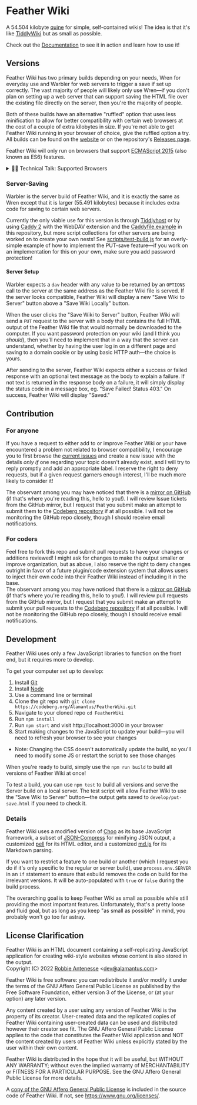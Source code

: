 # Feather Wiki

A 54.504 kilobyte [quine](https://en.wikipedia.org/wiki/Quine_(computing)) for simple, self-contained wikis! The idea is that it's like
[TiddlyWiki](https://tiddlywiki.com) but as small as possible.

Check out the [Documentation](https://feather.wiki) to see it in action and learn how to use it!

## Versions

Feather Wiki has two primary builds depending on your needs, Wren for everyday use and Warbler for web servers to trigger a save if set up correctly. The vast majority of people will likely only use Wren—if you don't plan on setting up a web server that can support saving the HTML file over the existing file directly on the server, then you're the majority of people.

Both of these builds have an alternative "ruffled" option that uses less minification to allow for better compatibility with certain web browsers at the cost of a couple of extra kilobytes in size. If you're not able to get Feather Wiki running in your browser of choice, give the ruffled option a try. All builds can be found on the [website](https://feather.wiki/?page=downloads) or on the repository's [Releases page](https://codeberg.org/Alamantus/FeatherWiki/releases).

Feather Wiki will only run on browsers that support [ECMAScript 2015](https://caniuse.com/es6) (also known as ES6) features.

<details>
<summary>👨‍💻 Technical Talk: Supported Browsers</summary>

According to [this ECMAScript compatibility table](https://kangax.github.io/compat-table/es6/), the following
browser versions should definitely be able to run Feather Wiki version 1.3.0 and up without issues:

- Chrome 86+
- Edge 87+
- Firefox 88+
- iOS Safari 12+
- Opera 73+
- Opera Mobile 62+
- Safari 13+
- Samsung Internet for Android 12+

The chart linked above is incomplete, so if your browser is older than any of these, you _might_ still be able to run Feather Wiki, but
you'll have to check yourself if it supports [features from ECMAScript 2015](https://caniuse.com/es6) (also known as ES6).

</details>

### Server-Saving

Warbler is the server build of Feather Wiki, and it is exactly the same as Wren except that it is larger (55.491 kilobytes) because it includes extra code for saving to certain web servers.

Currently the only viable use for this version is through [Tiddlyhost](https://tiddlyhost.com) or by using [Caddy 2](https://caddyserver.com/download?package=github.com%2Fmholt%2Fcaddy-webdav) with the WebDAV extension and the [Caddyfile.example](https://codeberg.org/Alamantus/FeatherWiki/src/branch/main/Caddyfile.example) in this repository, but more script collections for other servers are being worked on to create your own nests! See [scripts/test-build.js](https://codeberg.org/Alamantus/FeatherWiki/src/branch/main/scripts/test-build.js) for an overly-simple
example of how to implement the PUT-save feature—if you work on an implementation for this on your own, make sure you add password protection!

#### Server Setup

Warbler expects a `dav` header with any value to be returned by an `OPTIONS` call to the server at the same address as the Feather Wiki file is served. If the server looks compatible, Feather Wiki will display a new "Save Wiki to Server" button above a "Save Wiki Locally" button.

When the user clicks the "Save Wiki to Server" button, Feather Wiki will send a `PUT` request to the server with a body that contains the full HTML output of the Feather Wiki file that would normally be downloaded to the computer. If you want password protection on your wiki (and I think you _should_), then you'll need to implement that in a way that the server can understand, whether by having the user log in on a different page and saving to a domain cookie or by using basic HTTP auth—the choice is yours.

After sending to the server, Feather Wiki expects either a success or failed response with an optional text message as the body to explain a failure. If not text is returned in the response body on a failure, it will simply display the status code in a message box, eg. "Save Failed! Status 403." On success, Feather Wiki will display "Saved."

## Contribution

### For anyone

If you have a request to either add to or improve Feather Wiki or your have encountered a problem not related to browser
compatibility, I encourage you to first browse the [current issues](https://codeberg.org/Alamantus/FeatherWiki/issues) and create a new issue
with the details _only if_ one regarding your topic doesn't already exist, and I will try to reply promptly and add an appropriate label.
I reserve the right to deny requests, but if a given request garners enough interest, I'll be much more likely to consider it!

The observant among you may have noticed that there is a [mirror on GitHub](https://github.com/Alamantus/FeatherWiki) (if that's where you're reading this, hello to you!). I will review Issue tickets from the GitHub mirror, but I request that you submit make an attempt to submit them to the [Codeberg repository](https://codeberg.org/Alamantus/FeatherWiki)
if at all possible. I will not be monitoring the GitHub repo closely, though I should receive email notifications.

### For coders

Feel free to fork this repo and submit pull requests to have your changes or additions reviewed! I might ask for changes
to make the output smaller or improve organization, but as above, I also reserve the right to deny changes outright in favor of a future plugin/code
extension system that allows users to inject their own code into their Feather Wiki instead of including it in the base.  
The observant among you may have noticed that there is a [mirror on GitHub](https://github.com/Alamantus/FeatherWiki) (if that's where you're reading this, hello to you!). I will review pull requests from the GitHub mirror, but I request that you submit make an attempt to submit your pull requests to the
[Codeberg repository](https://codeberg.org/Alamantus/FeatherWiki) if at all possible. I will not be monitoring the GitHub repo closely, though I should receive email notifications.

## Development

Feather Wiki uses only a few JavaScript libraries to function on the front end, but it requires more to develop.

To get your computer set up to develop:

1. Install [Git](https://git-scm.com)
1. Install [Node](https://nodejs.org)
1. Use a command line or terminal
1. Clone the git repo with `git clone https://codeberg.org/Alamantus/FeatherWiki.git`
1. Navigate to your cloned repo `cd FeatherWiki`
1. Run `npm install`
1. Run `npm start` and visit http://localhost:3000 in your browser
1. Start making changes to the JavaScript to update your build—you will need to refresh your browser to see your changes
  - Note: Changing the CSS doesn't automatically update the build, so you'll need to modify some JS or restart the script to see those changes

When you're ready to build, simply use the `npm run build` to build all versions of Feather Wiki at once!

To test a build, you can use `npm test` to build all versions and serve the Server build on a local server. The test script will allow
Feather Wiki to use the "Save Wiki to Server" button—the output gets saved to `develop/put-save.html` if you need
to check it.

### Details

Feather Wiki uses a modified version of [Choo](https://choo.io) as its base JavaScript framework, a subset of [JSON-Compress](https://github.com/Alamantus/JSON-Compress) for
minifying JSON output, a customized [pell](https://jaredreich.com/pell/) for its HTML editor, and a customized [md.js](https://github.com/thysultan/md.js) for
its Markdown parsing.

If you want to restrict a feature to one build or another (which I request you do if it's only specific to the regular or server build),
use `process.env.SERVER` in an `if` statement to ensure that esbuild removes the code on build for the irrelevant versions. It will be auto-populated with `true` or `false` during the build process.

The overarching goal is to keep Feather Wiki as small as possible while still providing the most important features. Unfortunately, that's
a pretty loose and fluid goal, but as long as you keep "as small as possible" in mind, you probably won't go too far astray.

## License Clarification

Feather Wiki is an HTML document containing a self-replicating JavaScript application for creating wiki-style websites whose content is also stored in the output.  
Copyright (C) 2022 [Robbie Antenesse](https://robbie.antenesse.net) \<dev@alamantus.com\>

Feather Wiki is free software: you can redistribute it and/or modify
it under the terms of the GNU Affero General Public License as
published by the Free Software Foundation, either version 3 of the
License, or (at your option) any later version.

Any content created by a user using any version of Feather Wiki is
the property of its creator. User-created data and the replicated
copies of Feather Wiki containing user-created data can be used and
distributed however their creator see fit. The GNU Affero General
Public License applies to the code that constitutes the Feather Wiki
application and NOT the content created by users of Feather Wiki
unless explicitly stated by the user within their own content.

Feather Wiki is distributed in the hope that it will be useful,
but WITHOUT ANY WARRANTY; without even the implied warranty of
MERCHANTABILITY or FITNESS FOR A PARTICULAR PURPOSE. See the
GNU Affero General Public License for more details.

A [copy of the GNU Affero General Public License](https://codeberg.org/Alamantus/FeatherWiki/src/branch/main/LICENSE)
is included in the source code of Feather Wiki. If not, see
https://www.gnu.org/licenses/.
